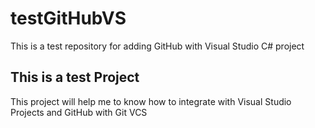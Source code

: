 # testGitHubVS
This is a test repository for adding GitHub with Visual Studio C# project

## This is a test Project

<P> This project will help me to know how to integrate with Visual Studio Projects and GitHub with Git VCS
</P>
